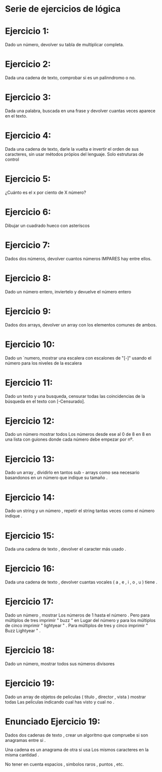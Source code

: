# Serie de ejercicios de lógica
# Ejercicio 1:
 Dado un número, devolver su tabla de multiplicar completa.

# Ejercicio 2: 
Dada una cadena de texto, comprobar si es un palinndromo o no.

# Ejercicio 3: 
Dada una palabra, buscada en una frase y devolver cuantas veces aparece en el texto.

# Ejercicio 4:
Dada una cadena de texto, darle la vuelta e invertir el orden de sus caracteres, sin usar métodos própios del lenguaje. Solo estruturas de control

# Ejercicio 5: 
¿Cuánto es el x por ciento de X número?

# Ejercicio 6: 
Dibujar un cuadrado hueco con asteríscos

# Ejercicio 7: 
Dados dos números, devolver cuantos números IMPARES hay entre ellos.

# Ejercicio 8: 
Dado un número entero, inviertelo y devuelve el número entero

# Ejercicio 9:
Dados dos arrays, devolver un array con los elementos comunes de ambos.

# Ejercicio 10: 
Dado un ´numero, mostrar una escalera con escalones de "[-]" usando el número para los niveles de la escalera

# Ejercicio 11: 
Dado un texto y una busqueda, censurar todas las coincidencias de la búsqueda en el texto con [-Censurado].

# Ejercicio 12: 
Dado un número mostrar todos Los números desde ese
al 0 de 8 en 8 en una lista con guiones donde cada número
debe empezar por nº.

# Ejercicio 13: 
Dado un array , dividirlo en tantos sub - arrays
como sea necesario basandonos en un número que indique
su tamaño . 

# Ejercicio 14:
Dado un string y un número , repetir el string tantas veces
como el número indique .

# Ejercicio 15:
Dada una cadena de texto , devolver el caracter más usado .

# Ejercicio 16:
Dada una cadena de texto , devolver cuantas vocales
( a , e , i , o , u ) tiene .

# Ejercicio 17:

Dado un número , mostrar Los números de 1 hasta el número .
Pero para múltiplos de tres imprimir " buzz " en Lugar del número
y para los múltiplos de cinco imprimir " lightyear " .
Para múltiplos de tres y cinco imprimir " Buzz Lightyear " .

# Ejercicio 18:

Dado un número, mostrar todos sus números divisores

# Ejercicio 19:

Dado un array de objetos de peliculas ( titulo , director , vista )
mostrar todas Las peliculas indicando cual has visto y
cual no .

# Enunciado Ejercicio 19:

Dados dos cadenas de texto , crear un algoritmo que compruebe
si son anagramas entre si .

Una cadena es un anagrama de otra si usa Los mismos caracteres
en la misma cantidad .

No tener en cuenta espacios , simbolos raros , puntos , etc.